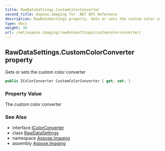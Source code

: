 ```yaml
---
title: RawDataSettings.CustomColorConverter
second_title: Aspose.Imaging for .NET API Reference
description: RawDataSettings property. Gets or sets the custom color converter
type: docs
weight: 30
url: /net/aspose.imaging/rawdatasettings/customcolorconverter/
---
```

## RawDataSettings.CustomColorConverter property

Gets or sets the custom color converter

```csharp
public IColorConverter CustomColorConverter { get; set; }
```

### Property Value

The custom color converter

### See Also

* interface [IColorConverter](../../icolorconverter/)
* class [RawDataSettings](../)
* namespace [Aspose.Imaging](../../rawdatasettings/)
* assembly [Aspose.Imaging](../../../)


